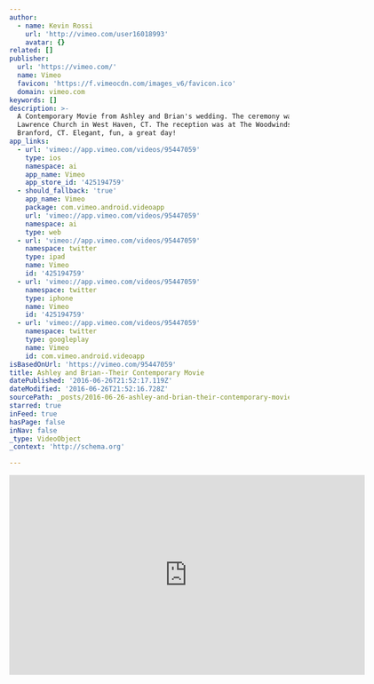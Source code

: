 ```yaml
---
author:
  - name: Kevin Rossi
    url: 'http://vimeo.com/user16018993'
    avatar: {}
related: []
publisher:
  url: 'https://vimeo.com/'
  name: Vimeo
  favicon: 'https://f.vimeocdn.com/images_v6/favicon.ico'
  domain: vimeo.com
keywords: []
description: >-
  A Contemporary Movie from Ashley and Brian's wedding. The ceremony was at St.
  Lawrence Church in West Haven, CT. The reception was at The Woodwinds in
  Branford, CT. Elegant, fun, a great day!
app_links:
  - url: 'vimeo://app.vimeo.com/videos/95447059'
    type: ios
    namespace: ai
    app_name: Vimeo
    app_store_id: '425194759'
  - should_fallback: 'true'
    app_name: Vimeo
    package: com.vimeo.android.videoapp
    url: 'vimeo://app.vimeo.com/videos/95447059'
    namespace: ai
    type: web
  - url: 'vimeo://app.vimeo.com/videos/95447059'
    namespace: twitter
    type: ipad
    name: Vimeo
    id: '425194759'
  - url: 'vimeo://app.vimeo.com/videos/95447059'
    namespace: twitter
    type: iphone
    name: Vimeo
    id: '425194759'
  - url: 'vimeo://app.vimeo.com/videos/95447059'
    namespace: twitter
    type: googleplay
    name: Vimeo
    id: com.vimeo.android.videoapp
isBasedOnUrl: 'https://vimeo.com/95447059'
title: Ashley and Brian--Their Contemporary Movie
datePublished: '2016-06-26T21:52:17.119Z'
dateModified: '2016-06-26T21:52:16.728Z'
sourcePath: _posts/2016-06-26-ashley-and-brian-their-contemporary-movie.md
starred: true
inFeed: true
hasPage: false
inNav: false
_type: VideoObject
_context: 'http://schema.org'

---
```

<iframe src="https://cdn.embedly.com/widgets/media.html?src=https%3A%2F%2Fplayer.vimeo.com%2Fvideo%2F95447059&amp;url=https%3A%2F%2Fvimeo.com%2F95447059&amp;image=http%3A%2F%2Fi.vimeocdn.com%2Fvideo%2F475405510_640.jpg&amp;key=b7d04c9b404c499eba89ee7072e1c4f7&amp;type=text%2Fhtml&amp;schema=vimeo" width="640" height="360" scrolling="no" frameborder="0" allowfullscreen="" style=""></iframe>